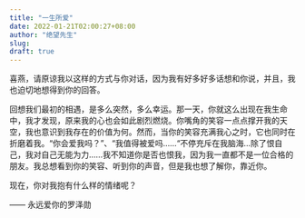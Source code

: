 ```yaml
---
title: "一生所爱"
date: 2022-01-21T02:00:27+08:00
author: "绝望先生"
slug: 
draft: true
---
```


喜燕，请原谅我以这样的方式与你对话，因为我有好多好多话想和你说，并且，我也迫切地想得到你的回答。

回想我们最初的相遇，是多么突然，多么幸运。那一天，你就这么出现在我生命中，我才发现，原来我的心也会如此剧烈燃烧。你嘴角的笑容一点点撑开我的天空，我也意识到我存在的价值为何。然而，当你的笑容充满我心之时，它也同时在折磨着我。“你会爱我吗？”、“我值得被爱吗……“不停充斥在我脑海…除了恨自己，我对自己无能为力……我不知道你是否也恨我，因为我一直都不是一位合格的朋友。我总想看到你的笑容、听到你的声音，但是我也想了解你，靠近你。

现在，你对我抱有什么样的情绪呢？

—— 永远爱你的罗泽勋